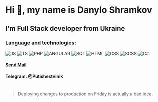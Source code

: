 # Hi 👋, my name is **Danylo Shramkov**
## I'm Full Stack developer from Ukraine
### Language and technologies:
![JS](https://img.shields.io/badge/-JAVASCRIPT-090909?style=for-the-badge&logo=JavaScript)
![TS](https://img.shields.io/badge/-TYPESCRIPT-090909?style=for-the-badge&logo=TypeScript)
![PHP](https://img.shields.io/badge/-PHP-090909?style=for-the-badge&logo=Php)
![ANGULAR](https://img.shields.io/badge/-ANGULAR-090909?style=for-the-badge&logo=angular)
![SQL](https://img.shields.io/badge/-SQL-090909?style=for-the-badge&logo=MySql)
![HTML](https://img.shields.io/badge/-HTML-090909?style=for-the-badge&logo=html5)
![CSS](https://img.shields.io/badge/-CSS-090909?style=for-the-badge&logo=css3)
![SCSS](https://img.shields.io/badge/-SASS-090909?style=for-the-badge&logo=sass)
![C#](https://img.shields.io/badge/-CSharp-090909?style=for-the-badge&logo=C-Sharp)
#### [Send Mail](mailto:d.o.shramkov@gmail.com)
#### Telegram: @Putishestvinik 
#
> Deploying changes to production on Friday is actually a bad idea.


<!--
Here are some ideas to get you started:

- 🔭 I’m currently working on ...
- 🌱 I’m currently learning ...
- 👯 I’m looking to collaborate on ...
- 🤔 I’m looking for help with ...
- 💬 Ask me about ...
- 📫 How to reach me: ...
- 😄 Pronouns: ...
- ⚡ Fun fact: ...
-->
